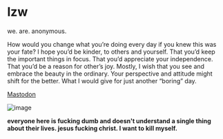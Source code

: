 # lzw
we. are. anonymous.


How would you change what you’re doing every day if you knew this was your fate? I hope you’d be kinder, to others and yourself. That you’d keep the important things in focus. That you’d appreciate your independence. That you’d be a reason for other’s joy. Mostly, I wish that you see and embrace the beauty in the ordinary. Your perspective and attitude might shift for the better. What I would give for just another “boring” day.

<a rel="me" href="https://nerdculture.de/@phonixreal">Mastodon</a>


![image](https://user-images.githubusercontent.com/2797807/219092087-884795b7-f65b-4365-99f0-fa0dcd3ef69f.png)

<b> everyone here is fucking dumb and doesn't understand a single thing about their lives. jesus fucking christ. I want to kill myself. </b>
